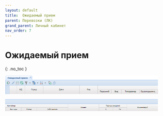 ```yaml
---
layout: default
title:	Ожидаемый прием
parent: Перевозки (ЛК)
grand_parent: Личный кабинет
nav_order: 7
---
```


# 	Ожидаемый прием
{: .no_toc }

![](../../assets/images/reception.png)

![](../../assets/images/reception1.png)
